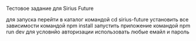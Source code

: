 Тестовое задание для Sirius Future

для запуска
перейти в каталог командой cd sirius-future
установить все зависимости командой npm install
запустить приложение командой npm run dev
для условнйо авторизации использовать любые емайл и пароль